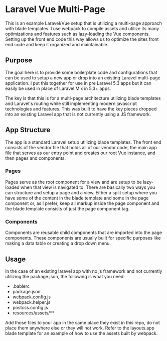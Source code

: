 # Laravel Vue Multi-Page
This is an example Laravel/Vue setup that is utilizing a multi-page approach with blade templates. I
use webpack to compile assets and utilize its many optimizations and features such as lazy-loading the
Vue components. Setting up the front end code this way allows us to optimize the sites front end code and
keep it organized and maintainable.

## Purpose

The goal here is to provide some boilerplate code and configurations that can be used to setup a new
app or drop into an existing Laravel multi-page application. I put this together for use in pre Laravel 5.3 apps but
it can easily be used in place of Laravel Mix in 5.3+ apps.

The key is that this is for a multi-page architecture utilizing blade templates and Laravel's routing while still
implementing modern javascript technologies and features. This was built to have the key pieces dropped into an existing Laravel
app that is not currently using a JS framework.

## App Structure

The app is a standard Laravel setup utilizing blade templates. The front end consists of the vendor file
that holds all of our vendor code, the main app file that serves as our entry point and creates our root Vue instance,
and then pages and components.

### Pages

Pages serve as the root component for a view and are setup to be lazy-loaded when that view is navigated to.
There are basically two ways you can structure and setup a page and a view. Either a split setup where
you have some of the content in the blade template and some in the page component or, as I prefer, keep all markup
inside the page component and the blade template consists of just the page component tag.

### Components

Components are reusable child components that are imported into the page components. These components are
usually built for specific purposes like making a data table or creating a drop down menu.

## Usage

In the case of an existing laravel app with no js framework and not currently utilizing the package.json, the following
is what you need:

+ .bablerc
+ package.json
+ webpack.config.js
+ webpack.helper.js
+ postcss.config.js
+ resources/assets/**

Add those files to your app in the same place they exist in this repo, do not place them anywhere else or they will not work.
Refer to the layouts.app blade template for an example of how to use the assets built by webpack.